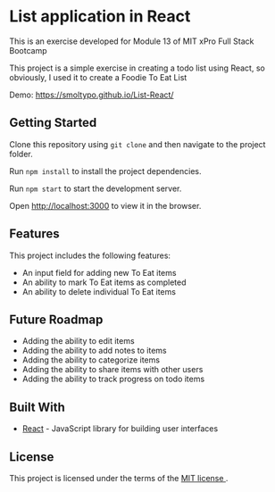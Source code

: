 # List application in React

This is an exercise developed for Module 13 of MIT xPro Full Stack Bootcamp

This project is a simple exercise in creating a todo list using React, so obviously, I used it to create a Foodie To Eat List

Demo: https://smoltypo.github.io/List-React/

## Getting Started

Clone this repository using `git clone` and then navigate to the project folder.

Run `npm install` to install the project dependencies.

Run `npm start` to start the development server.

Open [http://localhost:3000](http://localhost:3000) to view it in the browser.


## Features

This project includes the following features:

* An input field for adding new To Eat items
* An ability to mark To Eat items as completed
* An ability to delete individual To Eat items

## Future Roadmap

* Adding the ability to edit items
* Adding the ability to add notes to items
* Adding the ability to categorize items
* Adding the ability to share items with other users
* Adding the ability to track progress on todo items

## Built With

* [React](https://reactjs.org/) - JavaScript library for building user interfaces

## License

This project is licensed under the terms of the <a href="https://github.com/smolTypo/List-React/blob/main/LICENSE"> MIT license </a>.
